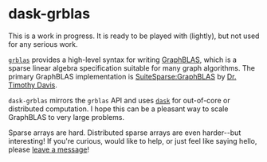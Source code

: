# dask-grblas

This is a work in progress.  It is ready to be played with (lightly), but not used for any serious work.

[`grblas`](https://github.com/jim22k/grblas/) provides a high-level syntax for writing [GraphBLAS](https://github.com/GraphBLAS/GraphBLAS-Pointers), which is a sparse linear algebra specification suitable for many graph algorithms.  The primary GraphBLAS implementation is [SuiteSparse:GraphBLAS](https://github.com/DrTimothyAldenDavis/GraphBLAS/) by [Dr. Timothy Davis](http://faculty.cse.tamu.edu/davis/GraphBLAS.html).

`dask-grblas` mirrors the `grblas` API and uses [`dask`](https://dask.org/) for out-of-core or distributed computation.  I hope this can be a pleasant way to scale GraphBLAS to very large problems.

Sparse arrays are hard.  Distributed sparse arrays are even harder--but interesting!  If you're curious, would like to help, or just feel like saying hello, please [leave a message](https://github.com/eriknw/dask-grblas/issues)!
